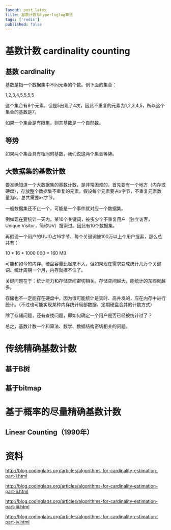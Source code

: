 ```yaml
---
layout: post_latex
title: 基数计数与hyperloglog算法
tags: ['redis']
published: false
---
```



<!--more-->

# 基数计数 cardinality counting

## 基数 cardinality

基数是指一个数据集中不同元素的个数。例下面的集合：

1,2,3,4,5,5,5,5

这个集合有8个元素，但是5出现了4次，因此不重复的元素为1,2,3,4,5，所以这个集合的基数是7。

如果一个集合是有限集，则其基数是一个自然数。

## 等势

如果两个集合具有相同的基数，我们说这两个集合等势。

## 大数据集的基数计数

要准确知道一个大数据集的基数计数，是非常困难的，首先要有一个地方（内存或硬盘），存放整个数据集不重复的元素，假设每个元素要占x字节，不重复元素数量为k，总共需要xk字节。

一般数据集还不止一个，可能是一个事件就对应一个数据集。

例如现在要统计一天内，某10个关键词，被多少个不重复用户（独立访客，Unique Visitor，简称UV）搜索过。因此有10个数据集。

再假设一个用户的UUID占16字节、每个关键词被100万以上个用户搜索，那么总共有：

10 * 16 * 1000 000 = 160 MB


可能和如今的内存、硬盘容量比起来不大，但如果现在需求变成统计几万个关键词、统计周期一个月，内存就撑不住了。

关键问题在于：统计能力和存储空间密切相关。存储空间越大，能统计的东西就越多。

存储也不一定能存在硬盘中，因为很可能统计是实时、高并发的，应在内存中进行统计。（不过也可能实现某种内存统计局部数据、定期硬盘合并的计数方式）

除了存储问题，还有查找问题，即如何确定一个用户是否已经被统计过了？

总之，基数计数一个和算法、数学、数据结构密切相关的问题。


# 传统精确基数计数

## 基于B树

## 基于bitmap


# 基于概率的尽量精确基数计数

## Linear Counting（1990年）





# 资料

http://blog.codinglabs.org/articles/algorithms-for-cardinality-estimation-part-i.html

http://blog.codinglabs.org/articles/algorithms-for-cardinality-estimation-part-ii.html

http://blog.codinglabs.org/articles/algorithms-for-cardinality-estimation-part-iii.html

http://blog.codinglabs.org/articles/algorithms-for-cardinality-estimation-part-iv.html


